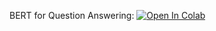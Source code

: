 BERT for Question Answering:
[![Open In Colab](https://colab.research.google.com/assets/colab-badge.svg)](https://colab.research.google.com/github/girafe-ai/ml-mipt/blob/S7_s21/week0_10_Question_Answering/practice__Question_Answering_with_a_Fine_Tuned_BERT_and_TTS.ipynb)
